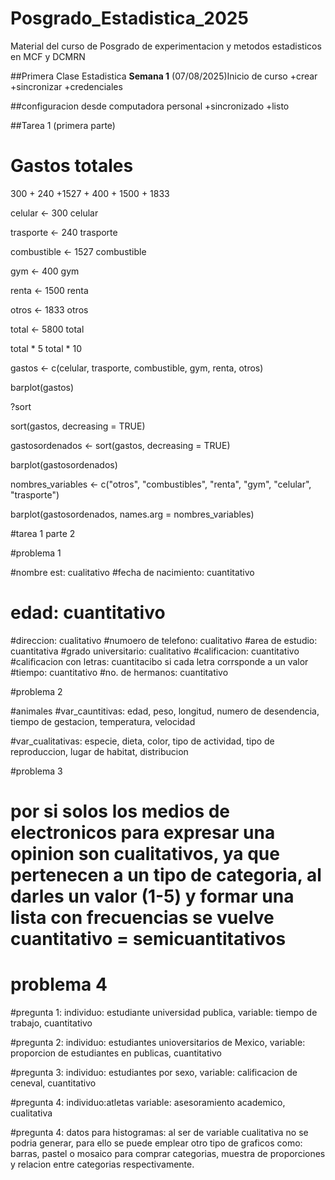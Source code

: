 # Posgrado_Estadistica_2025
Material del curso de Posgrado de experimentacion y metodos estadisticos en MCF y DCMRN

##Primera Clase Estadistica
**Semana 1** (07/08/2025)Inicio de curso
+crear 
+sincronizar
+credenciales

##configuracion desde computadora personal
+sincronizado
+listo

##Tarea 1 (primera parte)
 
# Gastos totales
300 + 240 +1527 + 400 + 1500 + 1833

celular <- 300
celular

trasporte <- 240
trasporte

combustible <- 1527
combustible

gym <- 400
gym

renta <- 1500
renta

otros <- 1833
otros

total <- 5800
total

total * 5
total * 10

gastos <- c(celular, trasporte, combustible, gym, renta, otros) 

barplot(gastos)

?sort

sort(gastos, decreasing = TRUE)

gastosordenados <- sort(gastos, decreasing = TRUE)

barplot(gastosordenados)

nombres_variables <- c("otros", "combustibles", "renta", "gym", "celular", "trasporte")

barplot(gastosordenados, names.arg = nombres_variables)

#tarea 1 parte 2

#problema 1

#nombre est: cualitativo
#fecha de nacimiento: cuantitativo
# edad: cuantitativo
#direccion: cualitativo
#numoero de telefono: cualitativo
#area de estudio: cuantitativa
#grado universitario: cualitativo
#calificacion: cuantitativo
#calificacion con letras: cuantitacibo si cada letra corrsponde a un valor
#tiempo: cuantitativo 
#no. de hermanos: cuantitativo

#problema 2

#animales
#var_cauntitivas: edad, peso, longitud, numero de desendencia, tiempo de gestacion, temperatura, velocidad

#var_cualitativas: especie, dieta, color, tipo de actividad, tipo de reproduccion, lugar de habitat, distribucion 

#problema 3

# por si solos los medios de electronicos para expresar una opinion son cualitativos, ya que pertenecen a un tipo de categoria, al darles un valor (1-5) y formar una lista con frecuencias se vuelve cuantitativo = semicuantitativos

# problema 4

#pregunta 1: individuo: estudiante universidad publica, variable: tiempo de trabajo, cuantitativo

#pregunta 2: individuo: estudiantes unioversitarios de Mexico, variable: proporcion de estudiantes en publicas, cuantitativo

#pregunta 3: individuo:  estudiantes por sexo, variable: calificacion de ceneval, cuantitativo

#pregunta 4: individuo:atletas variable: asesoramiento academico, cualitativa

#pregunta 4: datos para histogramas: al ser de variable cualitativa no se podria generar, para ello se puede emplear otro tipo de graficos como: barras, pastel o mosaico para comprar categorias, muestra de proporciones y relacion entre categorias respectivamente. 


